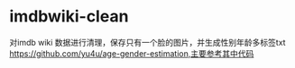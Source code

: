 # imdbwiki-clean
对imdb wiki 数据进行清理，保存只有一个脸的图片，并生成性别年龄多标签txt
https://github.com/yu4u/age-gender-estimation,主要参考其中代码
